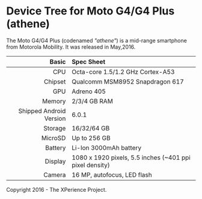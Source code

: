 Device Tree for Moto G4/G4 Plus (athene)
===========================================

The Moto G4/G4 Plus (codenamed _"athene"_) is a mid-range smartphone from Motorola Mobility.
It was released in May,2016.

Basic   | Spec Sheet
-------:|:-------------------------
CPU     | Octa-core 1.5/1.2 GHz Cortex-A53
Chipset | Qualcomm MSM8952 Snapdragon 617
GPU     | Adreno 405
Memory  | 2/3/4 GB RAM
Shipped Android Version | 6.0.1
Storage | 16/32/64 GB
MicroSD | Up to 256 GB
Battery | Li-Ion 3000mAh battery
Display | 1080 x 1920 pixels, 5.5 inches (~401 ppi pixel density)
Camera  | 16 MP, autofocus, LED flash

Copyright 2016 - The XPerience Project.


